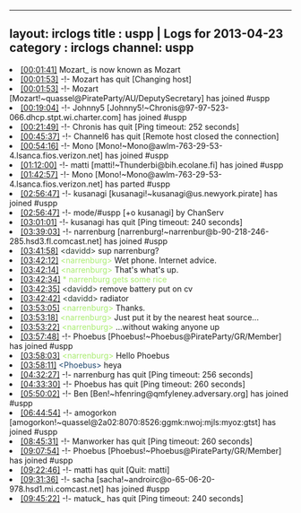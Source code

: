 
---
layout: irclogs
title : uspp | Logs for 2013-04-23
category : irclogs
channel: uspp
---
<li class="logitem"><a href="#00:01:41" name="00:01:41" class="time">[00:01:41]</a> <span class="nick">Mozart_</span> is now known as <span class="nick">Mozart</span> </li>
<li class="logitem"><a href="#00:01:53" name="00:01:53" class="time">[00:01:53]</a> -!- <span class="quit">Mozart</span> has quit [Changing host] </li>
<li class="logitem"><a href="#00:01:53" name="00:01:53" class="time">[00:01:53]</a> -!- <span class="join">Mozart</span> [Mozart!~quassel@PirateParty/AU/DeputySecretary] has joined #uspp </li>
<li class="logitem"><a href="#00:19:04" name="00:19:04" class="time">[00:19:04]</a> -!- <span class="join">Johnny5</span> [Johnny5!~Chronis@97-97-523-066.dhcp.stpt.wi.charter.com] has joined #uspp </li>
<li class="logitem"><a href="#00:21:49" name="00:21:49" class="time">[00:21:49]</a> -!- <span class="quit">Chronis</span> has quit [Ping timeout: 252 seconds] </li>
<li class="logitem"><a href="#00:45:37" name="00:45:37" class="time">[00:45:37]</a> -!- <span class="quit">Channel6</span> has quit [Remote host closed the connection] </li>
<li class="logitem"><a href="#00:54:16" name="00:54:16" class="time">[00:54:16]</a> -!- <span class="join">Mono</span> [Mono!~Mono@awlm-763-29-53-4.lsanca.fios.verizon.net] has joined #uspp </li>
<li class="logitem"><a href="#01:12:00" name="01:12:00" class="time">[01:12:00]</a> -!- <span class="join">matti</span> [matti!~Thunderbi@bih.ecolane.fi] has joined #uspp </li>
<li class="logitem"><a href="#01:42:57" name="01:42:57" class="time">[01:42:57]</a> -!- <span class="part">Mono</span> [Mono!~Mono@awlm-763-29-53-4.lsanca.fios.verizon.net] has parted #uspp </li>
<li class="logitem"><a href="#02:56:47" name="02:56:47" class="time">[02:56:47]</a> -!- <span class="join">kusanagi</span> [kusanagi!~kusanagi@us.newyork.pirate] has joined #uspp </li>
<li class="logitem"><a href="#02:56:47" name="02:56:47" class="time">[02:56:47]</a> -!- mode/<span class="mode">#uspp</span> [+o kusanagi] by ChanServ </li>
<li class="logitem"><a href="#03:01:01" name="03:01:01" class="time">[03:01:01]</a> -!- <span class="quit">kusanagi</span> has quit [Ping timeout: 240 seconds] </li>
<li class="logitem"><a href="#03:39:03" name="03:39:03" class="time">[03:39:03]</a> -!- <span class="join">narrenburg</span> [narrenburg!~narrenbur@b-90-218-246-285.hsd3.fl.comcast.net] has joined #uspp </li>
<li class="logitem"><a href="#03:41:58" name="03:41:58" class="time">[03:41:58]</a> <span class="person" style="color:#2d3f2f">&lt;davidd&gt;</span> sup narrenburg? </li>
<li class="logitem"><a href="#03:42:12" name="03:42:12" class="time">[03:42:12]</a> <span class="person" style="color:#a8ec6e">&lt;narrenburg&gt;</span> Wet phone. Internet advice. </li>
<li class="logitem"><a href="#03:42:14" name="03:42:14" class="time">[03:42:14]</a> <span class="person" style="color:#a8ec6e">&lt;narrenburg&gt;</span> That's what's up. </li>
<li class="logitem"><a href="#03:42:34" name="03:42:34" class="time">[03:42:34]</a> <span class="person" style="color:#a8ec6e">* narrenburg gets some rice</span> </li>
<li class="logitem"><a href="#03:42:35" name="03:42:35" class="time">[03:42:35]</a> <span class="person" style="color:#2d3f2f">&lt;davidd&gt;</span> remove battery put on cv </li>
<li class="logitem"><a href="#03:42:42" name="03:42:42" class="time">[03:42:42]</a> <span class="person" style="color:#2d3f2f">&lt;davidd&gt;</span> radiator </li>
<li class="logitem"><a href="#03:53:05" name="03:53:05" class="time">[03:53:05]</a> <span class="person" style="color:#a8ec6e">&lt;narrenburg&gt;</span> Thanks. </li>
<li class="logitem"><a href="#03:53:18" name="03:53:18" class="time">[03:53:18]</a> <span class="person" style="color:#a8ec6e">&lt;narrenburg&gt;</span> Just put it by the nearest heat source... </li>
<li class="logitem"><a href="#03:53:22" name="03:53:22" class="time">[03:53:22]</a> <span class="person" style="color:#a8ec6e">&lt;narrenburg&gt;</span> ...without waking anyone up </li>
<li class="logitem"><a href="#03:57:48" name="03:57:48" class="time">[03:57:48]</a> -!- <span class="join">Phoebus</span> [Phoebus!~Phoebus@PirateParty/GR/Member] has joined #uspp </li>
<li class="logitem"><a href="#03:58:03" name="03:58:03" class="time">[03:58:03]</a> <span class="person" style="color:#a8ec6e">&lt;narrenburg&gt;</span> Hello Phoebus </li>
<li class="logitem"><a href="#03:58:11" name="03:58:11" class="time">[03:58:11]</a> <span class="person" style="color:#1c456c">&lt;Phoebus&gt;</span> heya </li>
<li class="logitem"><a href="#04:32:27" name="04:32:27" class="time">[04:32:27]</a> -!- <span class="quit">narrenburg</span> has quit [Ping timeout: 256 seconds] </li>
<li class="logitem"><a href="#04:33:30" name="04:33:30" class="time">[04:33:30]</a> -!- <span class="quit">Phoebus</span> has quit [Ping timeout: 260 seconds] </li>
<li class="logitem"><a href="#05:50:02" name="05:50:02" class="time">[05:50:02]</a> -!- <span class="join">Ben</span> [Ben!~hfenring@qmfyleney.adversary.org] has joined #uspp </li>
<li class="logitem"><a href="#06:44:54" name="06:44:54" class="time">[06:44:54]</a> -!- <span class="join">amogorkon</span> [amogorkon!~quassel@2a02:8070:8526:ggmk:nwoj:mjls:myoz:gtst] has joined #uspp </li>
<li class="logitem"><a href="#08:45:31" name="08:45:31" class="time">[08:45:31]</a> -!- <span class="quit">Manworker</span> has quit [Ping timeout: 260 seconds] </li>
<li class="logitem"><a href="#09:07:54" name="09:07:54" class="time">[09:07:54]</a> -!- <span class="join">Phoebus</span> [Phoebus!~Phoebus@PirateParty/GR/Member] has joined #uspp </li>
<li class="logitem"><a href="#09:22:46" name="09:22:46" class="time">[09:22:46]</a> -!- <span class="quit">matti</span> has quit [Quit: matti] </li>
<li class="logitem"><a href="#09:31:36" name="09:31:36" class="time">[09:31:36]</a> -!- <span class="join">sacha</span> [sacha!~androirc@o-65-06-20-978.hsd1.mi.comcast.net] has joined #uspp </li>
<li class="logitem"><a href="#09:45:22" name="09:45:22" class="time">[09:45:22]</a> -!- <span class="quit">matuck_</span> has quit [Ping timeout: 240 seconds] </li>


